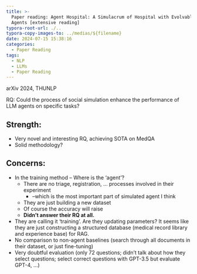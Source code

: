 ```yaml
---
title: >-
  Paper reading: Agent Hospital: A Simulacrum of Hospital with Evolvable Medical
  Agents [extensive reading]
typora-root-url: ./..
typora-copy-images-to: ../medias/${filename}
date: 2024-07-15 15:38:16
categories:
  - Paper Reading
tags:
  - NLP
  - LLMs
  - Paper Reading
---
```


arXiv 2024, THUNLP

RQ: Could the process of social simulation enhance the performance of LLM agents on specific tasks?

## Strength:

- Very novel and interesting RQ, achieving SOTA on MedQA
- Solid methodology?

## Concerns:

- In the training method – Where is the ‘agent’?
  - There are no triage, registration, … processes involved in their experiment
    - –which is the most important part of simulated agent I think
  - They are just building a new dataset
  - Of course the accuracy will raise
  - **Didn’t answer their RQ at all.**
- They are calling it ‘training’. Are they updating parameters? It seems like they are just constructing a structured database (medical record library and experience base) for RAG.
- No comparison to non-agent baselines (search through all documents in their dataset, or just fine-tuning)
- Very doubtful evaluation (only 72 questions; didn’t talk about how they select questions; select correct questions with GPT-3.5 but evaluate GPT-4, …)
